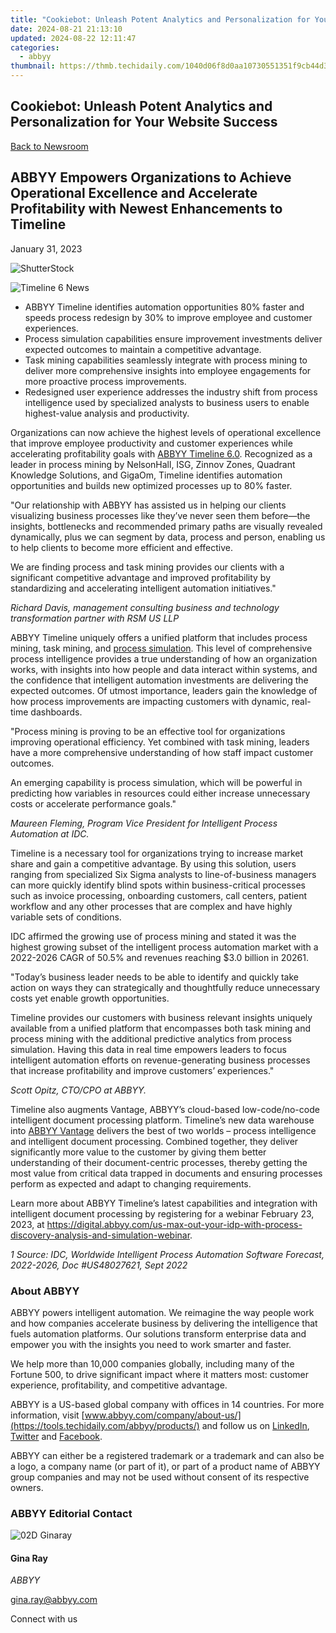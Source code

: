 ```yaml
---
title: "Cookiebot: Unleash Potent Analytics and Personalization for Your Website Success"
date: 2024-08-21 21:13:10
updated: 2024-08-22 12:11:47
categories:
  - abbyy
thumbnail: https://thmb.techidaily.com/1040d06f8d0aa10730551351f9cb44d3bcea699d80952a8774c562402ba30c3b.jpg
---
```


## Cookiebot: Unleash Potent Analytics and Personalization for Your Website Success

[Back to Newsroom](https://tools.techidaily.com/abbyy/products/)

## ABBYY Empowers Organizations to Achieve Operational Excellence and Accelerate Profitability with Newest Enhancements to Timeline

January 31, 2023

![ShutterStock](https://content.abbyy.com/-/media/project/abbyy/abbyy/branchtemplates/shutterstock_1272462163_1296-x-729.jpg?h=729&iar=0&w=1296)

![Timeline 6 News](https://static4.abbyy.com/abbyycommedia/36644/timeline-6-news.jpg) 

* ABBYY Timeline identifies automation opportunities 80% faster and speeds process redesign by 30% to improve employee and customer experiences.
* Process simulation capabilities ensure improvement investments deliver expected outcomes to maintain a competitive advantage.
* Task mining capabilities seamlessly integrate with process mining to deliver more comprehensive insights into employee engagements for more proactive process improvements.
* Redesigned user experience addresses the industry shift from process intelligence used by specialized analysts to business users to enable highest-value analysis and productivity.

Organizations can now achieve the highest levels of operational excellence that improve employee productivity and customer experiences while accelerating profitability goals with [ABBYY Timeline 6.0](https://tools.techidaily.com/abbyy/products/). Recognized as a leader in process mining by NelsonHall, ISG, Zinnov Zones, Quadrant Knowledge Solutions, and GigaOm, Timeline identifies automation opportunities and builds new optimized processes up to 80% faster.

"Our relationship with ABBYY has assisted us in helping our clients visualizing business processes like they’ve never seen them before—the insights, bottlenecks and recommended primary paths are visually revealed dynamically, plus we can segment by data, process and person, enabling us to help clients to become more efficient and effective.   
  
We are finding process and task mining provides our clients with a significant competitive advantage and improved profitability by standardizing and accelerating intelligent automation initiatives."

_Richard Davis, management consulting business and technology transformation partner with RSM US LLP_

ABBYY Timeline uniquely offers a unified platform that includes process mining, task mining, and [process simulation](https://tools.techidaily.com/abbyy/products/). This level of comprehensive process intelligence provides a true understanding of how an organization works, with insights into how people and data interact within systems, and the confidence that intelligent automation investments are delivering the expected outcomes. Of utmost importance, leaders gain the knowledge of how process improvements are impacting customers with dynamic, real-time dashboards.

"Process mining is proving to be an effective tool for organizations improving operational efficiency. Yet combined with task mining, leaders have a more comprehensive understanding of how staff impact customer outcomes.   
  
An emerging capability is process simulation, which will be powerful in predicting how variables in resources could either increase unnecessary costs or accelerate performance goals."

_Maureen Fleming, Program Vice President for Intelligent Process Automation at IDC._

Timeline is a necessary tool for organizations trying to increase market share and gain a competitive advantage. By using this solution, users ranging from specialized Six Sigma analysts to line-of-business managers can more quickly identify blind spots within business-critical processes such as invoice processing, onboarding customers, call centers, patient workflow and any other processes that are complex and have highly variable sets of conditions.

IDC affirmed the growing use of process mining and stated it was the highest growing subset of the intelligent process automation market with a 2022-2026 CAGR of 50.5% and revenues reaching $3.0 billion in 20261.

"Today’s business leader needs to be able to identify and quickly take action on ways they can strategically and thoughtfully reduce unnecessary costs yet enable growth opportunities.  
  
Timeline provides our customers with business relevant insights uniquely available from a unified platform that encompasses both task mining and process mining with the additional predictive analytics from process simulation. Having this data in real time empowers leaders to focus intelligent automation efforts on revenue-generating business processes that increase profitability and improve customers’ experiences."

_Scott Opitz, CTO/CPO at ABBYY._

Timeline also augments Vantage, ABBYY’s cloud-based low-code/no-code intelligent document processing platform. Timeline’s new data warehouse into [ABBYY Vantage](https://tools.techidaily.com/abbyy/products/) delivers the best of two worlds – process intelligence and intelligent document processing. Combined together, they deliver significantly more value to the customer by giving them better understanding of their document-centric processes, thereby getting the most value from critical data trapped in documents and ensuring processes perform as expected and adapt to changing requirements.

Learn more about ABBYY Timeline’s latest capabilities and integration with intelligent document processing by registering for a webinar February 23, 2023, at <https://digital.abbyy.com/us-max-out-your-idp-with-process-discovery-analysis-and-simulation-webinar>.

_1 Source: IDC, Worldwide Intelligent Process Automation Software Forecast, 2022-2026, Doc #US48027621, Sept 2022_

### About ABBYY

ABBYY powers intelligent automation. We reimagine the way people work and how companies accelerate business by delivering the intelligence that fuels automation platforms. Our solutions transform enterprise data and empower you with the insights you need to work smarter and faster. 

We help more than 10,000 companies globally, including many of the Fortune 500, to drive significant impact where it matters most: customer experience, profitability, and competitive advantage.

ABBYY is a US-based global company with offices in 14 countries. For more information, visit [www.abbyy.com/company/about-us/](https://tools.techidaily.com/abbyy/products/) and follow us on [LinkedIn](https://www.linkedin.com/company/abbyy), [Twitter](https://twitter.com/ABBYY%5FSoftware) and [Facebook](https://www.facebook.com/ABBYYsoft).

ABBYY can either be a registered trademark or a trademark and can also be a logo, a company name (or part of it), or part of a product name of ABBYY group companies and may not be used without consent of its respective owners.

### ABBYY Editorial Contact

![02D Ginaray](https://static2.abbyy.com/abbyycommedia/23662/02d-ginaray.png)

#### Gina Ray

_ABBYY_

[gina.ray@abbyy.com](https://tools.techidaily.com/abbyy/products/) 

  
Connect with us

<ins class="adsbygoogle"
     style="display:block"
     data-ad-format="autorelaxed"
     data-ad-client="ca-pub-7571918770474297"
     data-ad-slot="1223367746"></ins>



<ins class="adsbygoogle"
     style="display:block"
     data-ad-client="ca-pub-7571918770474297"
     data-ad-slot="8358498916"
     data-ad-format="auto"
     data-full-width-responsive="true"></ins>
